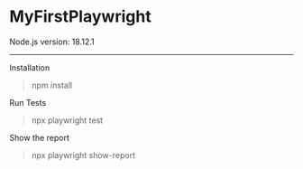 # MyFirstPlaywright
Node.js version: 18.12.1

---

Installation
> npm install 

Run Tests
> npx playwright test

Show the report
> npx playwright show-report